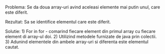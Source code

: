 
Problema: Se da doua array-uri avind aceleasi elemente mai putin unul, care este diferit. 

Rezultat: Sa se identifice elementul care este diferit.

Solutie: 1) For in for - comarind fiecare element din primul array cu fiecare element di array-ul doi. 
         2) Utilizind metodele furnizate de java prin colectii.
         3) Adunind elementele din ambele array-uri si diferenta este elementul cautat.
